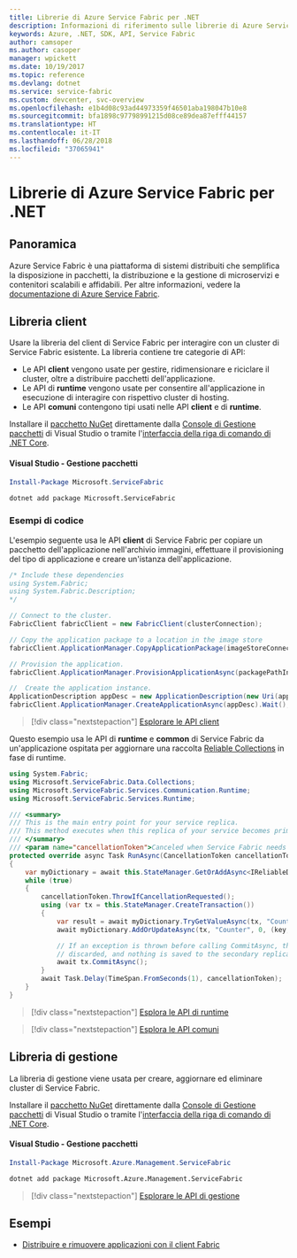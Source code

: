 ```yaml
---
title: Librerie di Azure Service Fabric per .NET
description: Informazioni di riferimento sulle librerie di Azure Service Fabric per .NET
keywords: Azure, .NET, SDK, API, Service Fabric
author: camsoper
ms.author: casoper
manager: wpickett
ms.date: 10/19/2017
ms.topic: reference
ms.devlang: dotnet
ms.service: service-fabric
ms.custom: devcenter, svc-overview
ms.openlocfilehash: e1b4d08c93ad44973359f46501aba198047b10e8
ms.sourcegitcommit: bfa1898c97798991215d08ce89dea87efff44157
ms.translationtype: HT
ms.contentlocale: it-IT
ms.lasthandoff: 06/28/2018
ms.locfileid: "37065941"
---
```

# <a name="azure-service-fabric-libraries-for-net"></a>Librerie di Azure Service Fabric per .NET

## <a name="overview"></a>Panoramica

Azure Service Fabric è una piattaforma di sistemi distribuiti che semplifica la disposizione in pacchetti, la distribuzione e la gestione di microservizi e contenitori scalabili e affidabili.  Per altre informazioni, vedere la [documentazione di Azure Service Fabric](/azure/service-fabric/).

## <a name="client-library"></a>Libreria client

Usare la libreria del client di Service Fabric per interagire con un cluster di Service Fabric esistente.  La libreria contiene tre categorie di API:

* Le API **client** vengono usate per gestire, ridimensionare e riciclare il cluster, oltre a distribuire pacchetti dell'applicazione.
* Le API di **runtime** vengono usate per consentire all'applicazione in esecuzione di interagire con rispettivo cluster di hosting.
* Le API **comuni** contengono tipi usati nelle API **client** e di **runtime**.

Installare il [pacchetto NuGet](https://www.nuget.org/packages/Microsoft.ServiceFabric) direttamente dalla [Console di Gestione pacchetti][PackageManager] di Visual Studio o tramite l'[interfaccia della riga di comando di .NET Core][DotNetCLI].

#### <a name="visual-studio-package-manager"></a>Visual Studio - Gestione pacchetti

```powershell
Install-Package Microsoft.ServiceFabric
```

```bash
dotnet add package Microsoft.ServiceFabric
```

### <a name="code-examples"></a>Esempi di codice

L'esempio seguente usa le API **client** di Service Fabric per copiare un pacchetto dell'applicazione nell'archivio immagini, effettuare il provisioning del tipo di applicazione e creare un'istanza dell'applicazione.

```csharp
/* Include these dependencies
using System.Fabric;
using System.Fabric.Description;
*/

// Connect to the cluster.
FabricClient fabricClient = new FabricClient(clusterConnection);

// Copy the application package to a location in the image store
fabricClient.ApplicationManager.CopyApplicationPackage(imageStoreConnectionString, packagePath, packagePathInImageStore);

// Provision the application.
fabricClient.ApplicationManager.ProvisionApplicationAsync(packagePathInImageStore).Wait();

//  Create the application instance.
ApplicationDescription appDesc = new ApplicationDescription(new Uri(appName), appType, appVersion);
fabricClient.ApplicationManager.CreateApplicationAsync(appDesc).Wait();
```

> [!div class="nextstepaction"]
> [Esplorare le API client](/dotnet/api/overview/azure/servicefabric/client)

Questo esempio usa le API di **runtime** e **common** di Service Fabric da un'applicazione ospitata per aggiornare una raccolta [Reliable Collections](/azure/service-fabric/service-fabric-reliable-services-reliable-collections) in fase di runtime.

```csharp
using System.Fabric;
using Microsoft.ServiceFabric.Data.Collections;
using Microsoft.ServiceFabric.Services.Communication.Runtime;
using Microsoft.ServiceFabric.Services.Runtime;

/// <summary>
/// This is the main entry point for your service replica.
/// This method executes when this replica of your service becomes primary and has write status.
/// </summary>
/// <param name="cancellationToken">Canceled when Service Fabric needs to shut down this service replica.</param>
protected override async Task RunAsync(CancellationToken cancellationToken)
{
    var myDictionary = await this.StateManager.GetOrAddAsync<IReliableDictionary<string, long>>("myDictionary");
    while (true)
    {
        cancellationToken.ThrowIfCancellationRequested();
        using (var tx = this.StateManager.CreateTransaction())
        {
            var result = await myDictionary.TryGetValueAsync(tx, "Counter");
            await myDictionary.AddOrUpdateAsync(tx, "Counter", 0, (key, value) => ++value);

            // If an exception is thrown before calling CommitAsync, the transaction aborts, all changes are
            // discarded, and nothing is saved to the secondary replicas.
            await tx.CommitAsync();
        }
        await Task.Delay(TimeSpan.FromSeconds(1), cancellationToken);
    }
}
```

> [!div class="nextstepaction"]
> [Esplora le API di runtime](/dotnet/api/overview/azure/servicefabric/runtime)

> [!div class="nextstepaction"]
> [Esplora le API comuni](/dotnet/api/overview/azure/servicefabric/common)

## <a name="management-library"></a>Libreria di gestione

La libreria di gestione viene usata per creare, aggiornare ed eliminare cluster di Service Fabric.

Installare il [pacchetto NuGet](https://www.nuget.org/packages/Microsoft.Azure.Management.ServiceFabric) direttamente dalla [Console di Gestione pacchetti][PackageManager] di Visual Studio o tramite l'[interfaccia della riga di comando di .NET Core][DotNetCLI].

#### <a name="visual-studio-package-manager"></a>Visual Studio - Gestione pacchetti

```powershell
Install-Package Microsoft.Azure.Management.ServiceFabric
```

```bash
dotnet add package Microsoft.Azure.Management.ServiceFabric
```

> [!div class="nextstepaction"]
> [Esplorare le API di gestione](/dotnet/api/overview/azure/servicefabric/management)

## <a name="samples"></a>Esempi

* [Distribuire e rimuovere applicazioni con il client Fabric](/azure/service-fabric/service-fabric-deploy-remove-applications-fabricclient)

[PackageManager]: https://docs.microsoft.com/nuget/tools/package-manager-console
[DotNetCLI]: https://docs.microsoft.com/dotnet/core/tools/dotnet-add-package
